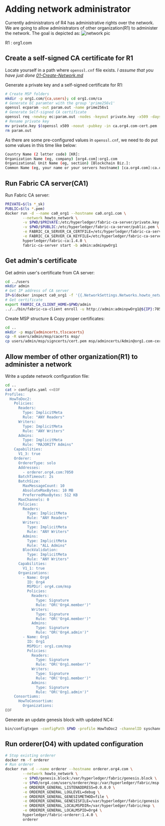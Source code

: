 # Adding network administrator

Currently administrators of R4 has administrative rights over the network.
We are going to allow administrators of other organization(R1) to administer the network.
The goal is depicted as:
![network pic](https://hyperledger-fabric.readthedocs.io/en/release-1.3/_images/network.diagram.2.1.png "Target network - 02")

R1 : org1.com

## Create a self-signed CA certificate for R1

Locate yourself in a path where `openssl.cnf` file exists.
*I assume that you have just done [01-Create-Network.md](https://github.com/ChoiSD/how-to-Hyperledger-Fabric/blob/master/Docs/Build-From-Scratch/01-Create-Network.md)*

Generate a private key and a self-signed certificate for R1:

```bash
# Create MSP folders
mkdir -p org1.com/{ca,users}; cd org1.com/ca
# Generate EC paramter with the group 'prime256v1'
openssl ecparam -out param.out -name prime256v1
# Generate Self-signed CA certificate
openssl req -newkey ec:param.out -nodes -keyout private.key -x509 -days 3650 -out ca.org4.com-cert.pem -extensions v3_user -config ../../openssl.cnf
# Rename private key
mv private.key $(openssl x509 -noout -pubkey -in ca.org4.com-cert.pem | openssl asn1parse -strparse 23 -in - | openssl dgst -sha256 | awk '{print $2}')_sk
rm param.out
```

As there are some pre-configured values in `openssl.cnf`, we need to do put some values in this time like below:

```bash
Country Name (2 letter code) [KR]:
Organization Name (eg, company) [org4.com]:org1.com
Organizational Unit Name (eg, section) [Blockchain Biz.]:
Common Name (eg, your name or your servers hostname) [ca.org4.com]:ca.org1.com
```

## Run Fabric CA server(CA1)

Run Fabric CA server:

```bash
PRIVATE=$(ls *_sk)
PUBLIC=$(ls *.pem)
docker run -d --name ca0_org1 --hostname ca0.org1.com \
        --network howto_network \
        -v $PWD/$PRIVATE:/etc/hyperledger/fabric-ca-server/private.key \
        -v $PWD/$PUBLIC:/etc/hyperledger/fabric-ca-server/public.pem \
        -e FABRIC_CA_SERVER_CA_CERTFILE=/etc/hyperledger/fabric-ca-server/public.pem \
        -e FABRIC_CA_SERVER_CA_KEYFILE=/etc/hyperledger/fabric-ca-server/private.key \
        hyperledger/fabric-ca:1.4.0 \
        fabric-ca-server start -b admin:adminpwOrg1
```

## Get admin's certificate

Get admin user's certificate from CA server:

```bash
cd ../users
mkdir admin
# Get IP address of CA server
IP=$(docker inspect ca0_org1 -f '{{.NetworkSettings.Networks.howto_network.IPAddress}}')
# Get certificate
export FABRIC_CA_CLIENT_HOME=$PWD/admin
../../bin/fabric-ca-client enroll -u http://admin:adminpwOrg1@${IP}:7054 --csr.names C=KR,ST=Seoul,L=Gangdong-gu,O=org1.com
```

Create MSP structure & Copy proper certificates:

```bash
cd ..
mkdir -p msp/{admincerts,tlscacerts}
cp -R users/admin/msp/cacerts msp/
cp users/admin/msp/signcerts/cert.pem msp/admincerts/Admin@org1.com-cert.pem
```

## Allow member of other organization(R1) to administer a network

Write a update network configuration file:

```bash
cd ..
cat > configtx.yaml <<EOF
Profiles:
  HowToDoc2:
    Policies:
      Readers:
        Type: ImplicitMeta
        Rule: "ANY Readers"
      Writers:
        Type: ImplicitMeta
        Rule: "ANY Writers"
      Admins:
        Type: ImplicitMeta
        Rule: "MAJORITY Admins"
    Capabilities:
      V1_3: true
    Orderer:
      OrdererType: solo
      Addresses:
        - orderer.org4.com:7050
      BatchTimeout: 2s
      BatchSize:
        MaxMessageCount: 10
        AbsoluteMaxBytes: 10 MB
        PreferredMaxBytes: 512 KB
      MaxChannels: 0
      Policies:
        Readers:
          Type: ImplicitMeta
          Rule: "ANY Readers"
        Writers:
          Type: ImplicitMeta
          Rule: "ANY Writers"
        Admins:
          Type: ImplicitMeta
          Rule: "ALL Admins"
        BlockValidation:
          Type: ImplicitMeta
          Rule: "ANY Writers"
      Capabilities:
        V1_1: true
      Organizations:
        - Name: Org4
          ID: Org4
          MSPDir: org4.com/msp
          Policies:
            Readers:
              Type: Signature
              Rule: "OR('Org4.member')"
            Writers:
              Type: Signature
              Rule: "OR('Org4.member')"
            Admins:
              Type: Signature
              Rule: "OR('Org4.admin')"
        - Name: Org1
          ID: Org1
          MSPDir: org1.com/msp
          Policies:
            Readers:
              Type: Signature
              Rule: "OR('Org1.member')"
            Writers:
              Type: Signature
              Rule: "OR('Org1.member')"
            Admins:
              Type: Signature
              Rule: "OR('Org1.admin')"
    Consortiums:
      HowToConsortium:
        Organizations:
EOF
```

Generate an update genesis block with updated NC4:

```bash
bin/configtxgen -configPath $PWD -profile HowToDoc2 -channelID syschannel -outputBlock ./genesis.block
```

## Run orderer(O4) with updated configuration

```bash
# Stop existing orderer
docker rm -f orderer
# Run orderer
docker run -d --name orderer --hostname orderer.org4.com \
        --network howto_network \
        -v $PWD/genesis.block:/var/hyperledger/fabric/genesis.block \
        -v $PWD/org4.com/users/orderer/msp:/var/hyperledger/fabric/msp \
        -e ORDERER_GENERAL_LISTENADDRESS=0.0.0.0 \
        -e ORDERER_GENERAL_LOGLEVEL=debug \
        -e ORDERER_GENERAL_GENESISMETHOD=file \
        -e ORDERER_GENERAL_GENESISFILE=/var/hyperledger/fabric/genesis.block \
        -e ORDERER_GENERAL_LOCALMSPDIR=/var/hyperledger/fabric/msp \
        -e ORDERER_GENERAL_LOCALMSPID=Org4 \
        hyperledger/fabric-orderer:1.4.0 \
        orderer
```